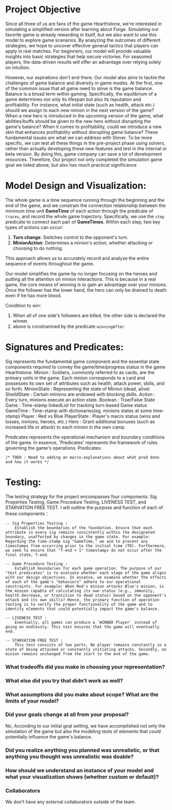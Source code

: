 # Project Objective

Since all three of us are fans of the game Hearthstone, we're interested in simulating a simplified version after learning about Forge. Simulating our favorite game is already rewarding in itself, but we also want to use this model to explore game scenarios. By analyzing the outcomes of different strategies, we hope to uncover effective general tactics that players can apply in real matches. For beginners, our model will provide valuable insights into basic strategies that help secure victories. For seasoned players, the data-driven results will offer an advantage over relying solely on intuition.

However, our aspirations don't end there. Our model also aims to tackle the challenges of game balance and diversity in game modes. At the first, one of the common issue that all game need to slove is the game balance. Balance is a broad term within gaming. Specifically, the equilibrium of a game determines not only its lifespan but also its reputation and profitability. For instance, what initial state (such as health, attack etc.) should we assign to each new minion in the next version of the game? When a new hero is introduced in the upcoming version of the game, what abilities/buffs should be given to the new hero without disrupting the game's balance? When it comes to profitability, could we introduce a new skin that enhances profitability without disrupting game balance? These fundamental issues are what we can address with Slover. To be more specific, we can test all these things in the pre-project phase using solvers, rather than actually developing these new features and test in the internal or beta version. By doing this, game company can save a lot of development resources. Therefore, Our project not only completed the simulation game goal we listed above, but also has much practical significance

# Model Design and Visualization:
The whole game is a time sequence running through the beginning and the end of the game, and we constrain the connection relationship between the minimum time unit **GameTime** of each action through the predicate of ``traces``, and record the whole game trajectory.  Specifically, we use the ``step`` predicate to connect each pair of **GameTimes**. Within each step, two key types of actions can occur:

1. **Turn change**: Switches control to the opponent's turn.
2. **MinionAction**: Determines a minion's action, whether attacking or choosing to do nothing.



This approach allows us to accurately record and analyze the entire sequence of events throughout the game.

Our model simplifies the game by no longer focusing on the heroes and putting all the attention on minion interactions. This is because in a real game, the core means of winning is to gain an advantage over your minions. Once the follower has the lower hand, the hero can only be drained to death even if he has more blood.

Condition to win: 
1. When all of one side's followers are killed, the other side is declared the winner. 
2. above is constranined by the predicate ``winningAfter``

# Signatures and Predicates:

Sig represents the fundamental game component and the essential state components required to convey the game/time/progress status in the game Hearthstone.
Minion :  Soldiers, commonly referred to as cards, are the primary units in the game. 
          Each minion corresponds to a card and possesses its own set of attributes such as health, 
          attack power, skills, and so forth.
MinionState : Representing the state of Minion (dead, alive)
SheildState : Certain minions are endowed with blocking skills.
Action : Every turn, minions execute an action state.
Boolean : True/False State
Game : Time-stamp linkedList for tracking turn-based Game status
GameTime : Time-stamp with dictionaries(eg. minions states at some time-stamp)
Player : Red vs Blue
PlayerState : Player's macro status (wins and losses, minions, heroes, etc.)
Hero : Grant additional bonuses (such as increased life or attack) to each minion in the own camp.


Predicates represents the operational mechanism and boundary conditions of the game. In essence, 'Predicates' represents the framework of rules governing the game's operations.
    Predicates: 

    /* TODO : Need to adding an marco-explanations about what pred done and how it works */

# Testing:
The testing strategy for the project encompasses four components: Sig Properties Testing, Game Procedure Testing, LIVENESS TEST, and STARVATION FREE TEST. I will outline the purpose and function of each of these components：

    -- Sig Properties Testing :
        Establish the boundaries of the foundation. Ensure that each attribute in every sig remains consistently within the designated boundary, unaffected by changes in the game state. For example: Regarding the time-stamp sig "GameTime," we aim to prevent any timestamps from occurring prior to the initial time (T0). Furthermore, we seek to ensure that "T-end + 1" timestamps do not occur after the final state, T-end. 

    -- Game Procedure Testing : 
        Establish boundaries for each game operation. The purpose of our "test predicates" is to evaluate whether each stage of the game aligns with our design objectives. In essence, we examine whether the effects of each of the game's "behaviors" adhere to our operational constraints. For example: When Red's minion attacks Blue's minion, is the minion capable of calculating its own status (e.g., immunity, health decrease, or transition to dead status) based on the opponent's attack and its own skills? Hence, the primary function of operation testing is to verify the proper functionality of the game and to identify elements that could potentially impact the game's balance.

    -- LIVENESS TEST :
        Eventually, all games can produce a `WINNER Player` instead of going on endlessly. This test ensures that the game will eventually end.
    
    -- STARVATION FREE TEST : 
        This test consists of two parts. No player remains constantly in a state of being attacked or constantly initiating attacks. Secondly, no minion remains unchanged from the start to the end of the game.



###  What tradeoffs did you make in choosing your representation? 

### What else did you try that didn’t work as well?

### What assumptions did you make about scope? What are the limits of your model?

### Did your goals change at all from your proposal?

No, According to our initial goal setting, we have accomplished not only the simulation of the 
game but also the modeling tests of elements that could potentially influence the game's balance.

### Did you realize anything you planned was unrealistic, or that anything you thought was unrealistic was doable?

### How should we understand an instance of your model and what your visualization shows (whether custom or default)?

### Collaborators
We don't have any external collaborators outside of the team.